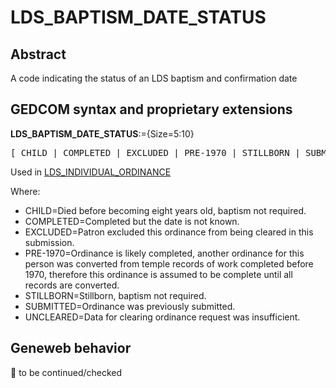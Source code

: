 ﻿<!-- licence GPL V2, cf https://github.com/TitiFix/geneweb -->
# LDS_BAPTISM_DATE_STATUS
## Abstract
A code indicating the status of an LDS baptism and confirmation date


## GEDCOM syntax and proprietary extensions

**LDS_BAPTISM_DATE_STATUS**:={Size=5:10}
<pre>
[ CHILD | COMPLETED | EXCLUDED | PRE-1970 | STILLBORN | SUBMITTED | UNCLEARED ]
</pre>
Used in <a href=Ged.LDS_INDIVIDUAL_ORDINANCE.md>LDS_INDIVIDUAL_ORDINANCE</a><br />


Where:
- CHILD=Died before becoming eight years old, baptism not required.
- COMPLETED=Completed but the date is not known.
- EXCLUDED=Patron excluded this ordinance from being cleared in this submission.
- PRE-1970=Ordinance is likely completed, another ordinance for this person was converted from temple records of work completed before 1970, therefore this ordinance is assumed to be complete until all records are converted.
- STILLBORN=Stillborn, baptism not required.
- SUBMITTED=Ordinance was previously submitted.
- UNCLEARED=Data for clearing ordinance request was insufficient.

## Geneweb behavior



🚧 to be continued/checked


